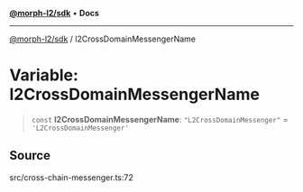 [**@morph-l2/sdk**](../README.md) • **Docs**

***

[@morph-l2/sdk](../globals.md) / l2CrossDomainMessengerName

# Variable: l2CrossDomainMessengerName

> `const` **l2CrossDomainMessengerName**: `"L2CrossDomainMessenger"` = `'L2CrossDomainMessenger'`

## Source

src/cross-chain-messenger.ts:72

